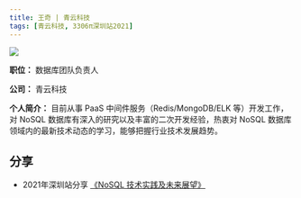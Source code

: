 ```yaml
---
title: 王奇 | 青云科技
tags: [青云科技, 3306π深圳站2021]
---
```


![](https://3306pai-1255499614.cos.ap-guangzhou.myqcloud.com/sz2021/%E7%8E%8B%E5%A5%87.jpg)


**职位：**  数据库团队负责人

**公司：** 青云科技

**个人简介：** 目前从事 PaaS 中间件服务（Redis/MongoDB/ELK 等）开发工作，对 NoSQL 数据库有深入的研究以及丰富的二次开发经验，热衷对 NoSQL 数据库领域内的最新技术动态的学习，能够把握行业技术发展趋势。

## 分享

*  2021年深圳站分享 [《NoSQL 技术实践及未来展望》](http://hdxu.cn/FWy1R)